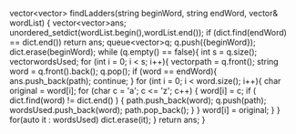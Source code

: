 vector<vector<string>> findLadders(string beginWord, string endWord, vector<string>& wordList) {
vector<vector<string>>ans;
unordered_set<string>dict(wordList.begin(),wordList.end());
if (dict.find(endWord) == dict.end()) return ans;
queue<vector<string>>q;
q.push({beginWord});
dict.erase(beginWord);
while (q.empty() == false){
int s = q.size();
vector<string>wordsUsed;
for (int i = 0; i < s; i++){
vector<string>path = q.front();
string word = q.front().back();
q.pop();
if (word == endWord){
ans.push_back(path);
continue;
}
for (int i = 0; i < word.size(); i++){
char original = word[i];
for (char c = 'a'; c <= 'z'; c++) {
word[i] = c;
if ( dict.find(word) != dict.end() ) {
path.push_back(word);
q.push(path);
wordsUsed.push_back(word);
path.pop_back();
}
}
word[i] = original;
}
}
for(auto it : wordsUsed) dict.erase(it);
} return ans;
}
